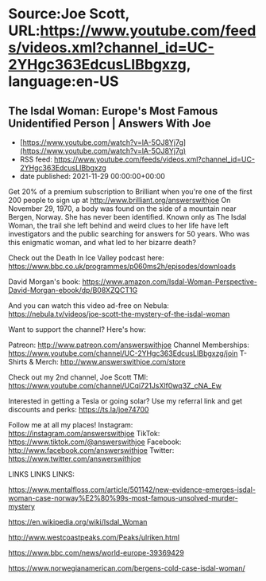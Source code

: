 # Source:Joe Scott, URL:https://www.youtube.com/feeds/videos.xml?channel_id=UC-2YHgc363EdcusLIBbgxzg, language:en-US

## The Isdal Woman: Europe's Most Famous Unidentified Person | Answers With Joe
 - [https://www.youtube.com/watch?v=lA-5OJ8Yj7g](https://www.youtube.com/watch?v=lA-5OJ8Yj7g)
 - RSS feed: https://www.youtube.com/feeds/videos.xml?channel_id=UC-2YHgc363EdcusLIBbgxzg
 - date published: 2021-11-29 00:00:00+00:00

Get 20% of a premium subscription to Brilliant when you're one of the first 200 people to sign up at http://www.brilliant.org/answerswithjoe
On November 29, 1970, a body was found on the side of a mountain near Bergen, Norway. She has never been identified. Known only as The Isdal Woman, the trail she left behind and weird clues to her life have left investigators and the public searching for answers for 50 years. Who was this enigmatic woman, and what led to her bizarre death?

Check out the Death In Ice Valley podcast here: 
https://www.bbc.co.uk/programmes/p060ms2h/episodes/downloads

David Morgan's book:
https://www.amazon.com/Isdal-Woman-Perspective-David-Morgan-ebook/dp/B08XZQCT1G

And you can watch this video ad-free on Nebula: https://nebula.tv/videos/joe-scott-the-mystery-of-the-isdal-woman

Want to support the channel? Here's how:

Patreon: http://www.patreon.com/answerswithjoe
Channel Memberships: https://www.youtube.com/channel/UC-2YHgc363EdcusLIBbgxzg/join
T-Shirts & Merch: http://www.answerswithjoe.com/store

Check out my 2nd channel, Joe Scott TMI:
https://www.youtube.com/channel/UCqi721JsXlf0wq3Z_cNA_Ew

Interested in getting a Tesla or going solar? Use my referral link and get discounts and perks:
https://ts.la/joe74700

Follow me at all my places!
Instagram: https://instagram.com/answerswithjoe
TikTok: https://www.tiktok.com/@answerswithjoe
Facebook: http://www.facebook.com/answerswithjoe
Twitter: https://www.twitter.com/answerswithjoe

LINKS LINKS LINKS:

https://www.mentalfloss.com/article/501142/new-evidence-emerges-isdal-woman-case-norway%E2%80%99s-most-famous-unsolved-murder-mystery

https://en.wikipedia.org/wiki/Isdal_Woman

http://www.westcoastpeaks.com/Peaks/ulriken.html

https://www.bbc.com/news/world-europe-39369429

https://www.norwegianamerican.com/bergens-cold-case-isdal-woman/

